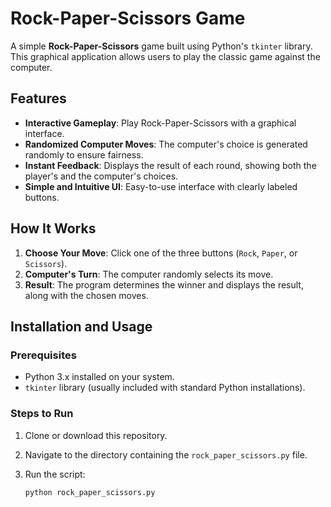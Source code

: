 # Rock-Paper-Scissors Game

A simple **Rock-Paper-Scissors** game built using Python's `tkinter` library. This graphical application allows users to play the classic game against the computer.

## Features

- **Interactive Gameplay**: Play Rock-Paper-Scissors with a graphical interface.
- **Randomized Computer Moves**: The computer's choice is generated randomly to ensure fairness.
- **Instant Feedback**: Displays the result of each round, showing both the player's and the computer's choices.
- **Simple and Intuitive UI**: Easy-to-use interface with clearly labeled buttons.

## How It Works

1. **Choose Your Move**: Click one of the three buttons (`Rock`, `Paper`, or `Scissors`).
2. **Computer's Turn**: The computer randomly selects its move.
3. **Result**: The program determines the winner and displays the result, along with the chosen moves.

## Installation and Usage

### Prerequisites
- Python 3.x installed on your system.
- `tkinter` library (usually included with standard Python installations).

### Steps to Run

1. Clone or download this repository.
2. Navigate to the directory containing the `rock_paper_scissors.py` file.
3. Run the script:

   ```bash
   python rock_paper_scissors.py
